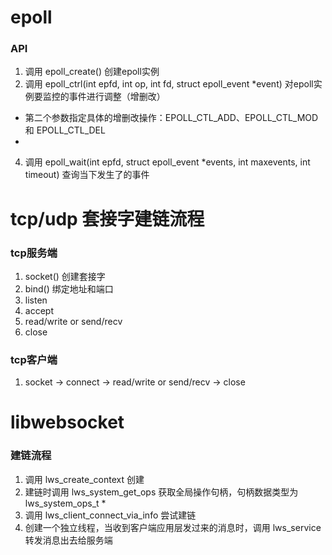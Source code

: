 # epoll
### API
1. 调用 epoll_create\(\) 创建epoll实例
2. 调用 epoll_ctrl\(int epfd, int op, int fd, struct epoll_event *event\) 对epoll实例要监控的事件进行调整（增删改）
  - 第二个参数指定具体的增删改操作：EPOLL_CTL_ADD、EPOLL_CTL_MOD 和 EPOLL_CTL_DEL
  - 
4. 调用 epoll_wait\(int epfd, struct epoll_event *events, int maxevents, int timeout\) 查询当下发生了的事件

# tcp/udp 套接字建链流程
### tcp服务端
1. socket\(\) 创建套接字
2. bind\(\) 绑定地址和端口
3. listen
4. accept
5. read/write or send/recv
6. close

### tcp客户端
1. socket -> connect -> read/write or send/recv -> close


# libwebsocket
### 建链流程
1. 调用 lws_create_context 创建
2. 建链时调用 lws_system_get_ops 获取全局操作句柄，句柄数据类型为 lws_system_ops_t *
3. 调用 lws_client_connect_via_info 尝试建链
4. 创建一个独立线程，当收到客户端应用层发过来的消息时，调用 lws_service 转发消息出去给服务端
